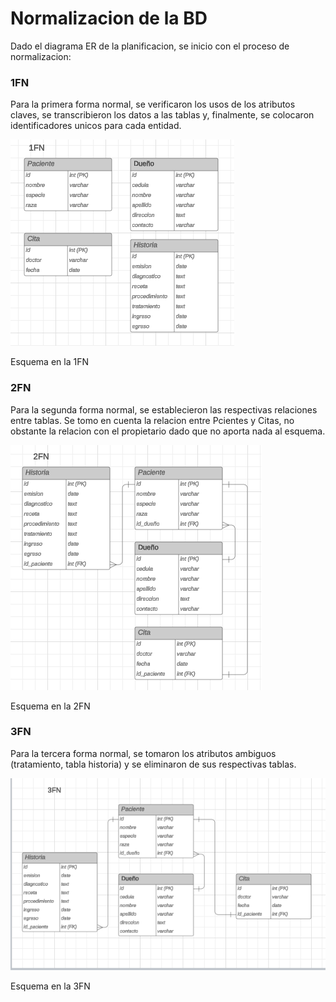 # Normalizacion de la BD
Dado el diagrama ER de la planificacion, se inicio con el proceso de normalizacion:

### 1FN
Para la primera forma normal, se verificaron los usos de los atributos claves, se transcribieron los datos a las tablas y, finalmente, se colocaron identificadores unicos para cada entidad.

![alt text](image-4.png)

Esquema en la 1FN

### 2FN
Para la segunda forma normal, se establecieron las respectivas relaciones entre tablas. Se tomo en cuenta la relacion entre Pcientes y Citas, no obstante la relacion con el propietario dado que no aporta nada al esquema.

![alt text](image-5.png)

Esquema en la 2FN

### 3FN
Para la tercera forma normal, se tomaron los atributos ambiguos (tratamiento, tabla historia) y se eliminaron de sus respectivas tablas.

![alt text](image-6.png)

Esquema en la 3FN